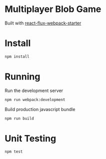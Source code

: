 # Multiplayer Blob Game

Built with [react-flux-webpack-starter](https://github.com/pairshaped/react-flux-webpack-starter)

# Install

```bash
npm install
```

# Running

Run the development server

```bash
npm run webpack:development
```

Build production javascript bundle

```bash
npm run build
```

# Unit Testing

```bash
npm test
```

